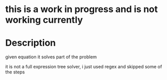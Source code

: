 # this is a work in progress and is not working currently
# Description
given equation it solves part of the problem

it is not a full expression tree solver, i just used regex and skipped some of the steps
